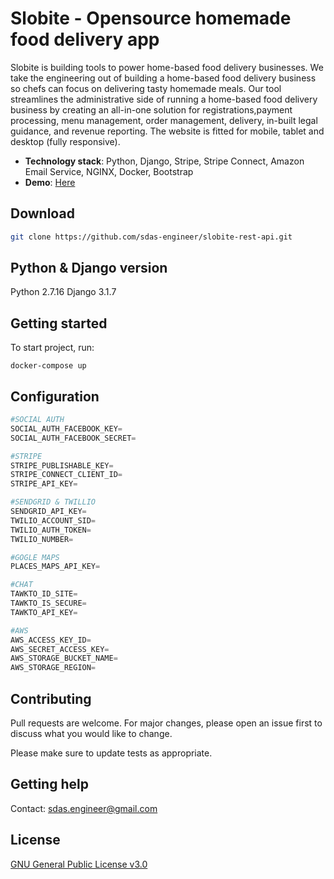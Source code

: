 # Slobite - Opensource homemade food delivery app

Slobite is building tools to power home-based food delivery businesses. We take the engineering out of building a home-based food delivery business so chefs can focus on delivering tasty homemade meals. Our tool streamlines the administrative side of running a home-based food delivery business by creating an all-in-one solution for registrations,payment processing, menu management, order management, delivery, in-built legal guidance, and revenue reporting. The website is fitted for mobile, tablet and desktop (fully responsive).

 - **Technology stack**: Python, Django, Stripe, Stripe Connect, Amazon Email Service, NGINX, Docker, Bootstrap
- **Demo**: [Here](https://www.youtube.com/watch?v=xDySeqVuV18)



## Download

```bash
git clone https://github.com/sdas-engineer/slobite-rest-api.git
```

## Python & Django version

Python 2.7.16
Django 3.1.7

## Getting started

To start project, run:

```
docker-compose up
```


## Configuration

```python
#SOCIAL AUTH
SOCIAL_AUTH_FACEBOOK_KEY=
SOCIAL_AUTH_FACEBOOK_SECRET=

#STRIPE
STRIPE_PUBLISHABLE_KEY=
STRIPE_CONNECT_CLIENT_ID=
STRIPE_API_KEY=

#SENDGRID & TWILLIO
SENDGRID_API_KEY=
TWILIO_ACCOUNT_SID=
TWILIO_AUTH_TOKEN=
TWILIO_NUMBER=

#GOGLE MAPS
PLACES_MAPS_API_KEY=

#CHAT
TAWKTO_ID_SITE=
TAWKTO_IS_SECURE=
TAWKTO_API_KEY=

#AWS
AWS_ACCESS_KEY_ID=
AWS_SECRET_ACCESS_KEY=
AWS_STORAGE_BUCKET_NAME=
AWS_STORAGE_REGION=

```

## Contributing
Pull requests are welcome. For major changes, please open an issue first to discuss what you would like to change.

Please make sure to update tests as appropriate.

## Getting help
Contact: sdas.engineer@gmail.com

## License
[GNU General Public License v3.0](https://choosealicense.com/licenses/gpl-3.0/)

